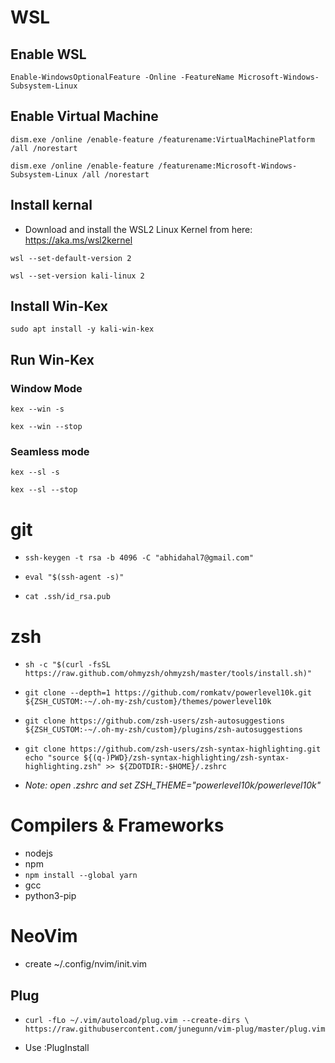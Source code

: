 **<h1>WSL</h1>**

**<H2>Enable WSL</H2>**

`Enable-WindowsOptionalFeature -Online -FeatureName Microsoft-Windows-Subsystem-Linux`

**<H2>Enable Virtual Machine</H2>**

`dism.exe /online /enable-feature /featurename:VirtualMachinePlatform /all /norestart`

`dism.exe /online /enable-feature /featurename:Microsoft-Windows-Subsystem-Linux /all /norestart`

**<H2>Install kernal</H2>**

- Download and install the WSL2 Linux Kernel from here: https://aka.ms/wsl2kernel

`wsl --set-default-version 2`

`wsl --set-version kali-linux 2`

**<H2>Install Win-Kex</H2>**

`sudo apt install -y kali-win-kex`

**<H2>Run Win-Kex</H2>**

**<h3>Window Mode</h3>**

`kex --win -s`

`kex --win --stop`

**<h3>Seamless mode</h3>**

`kex --sl -s`

`kex --sl --stop`



**<h1>git</h1>**

- `ssh-keygen -t rsa -b 4096 -C "abhidahal7@gmail.com"`

- `eval "$(ssh-agent -s)"`

- `cat .ssh/id_rsa.pub`

**<h1>zsh</h1>**

- ```sh -c "$(curl -fsSL https://raw.github.com/ohmyzsh/ohmyzsh/master/tools/install.sh)"```

- ```git clone --depth=1 https://github.com/romkatv/powerlevel10k.git ${ZSH_CUSTOM:-~/.oh-my-zsh/custom}/themes/powerlevel10k```

- ```git clone https://github.com/zsh-users/zsh-autosuggestions ${ZSH_CUSTOM:-~/.oh-my-zsh/custom}/plugins/zsh-autosuggestions```

- ```git clone https://github.com/zsh-users/zsh-syntax-highlighting.git echo "source ${(q-)PWD}/zsh-syntax-highlighting/zsh-syntax-highlighting.zsh" >> ${ZDOTDIR:-$HOME}/.zshrc```



- *Note: open .zshrc and set ZSH_THEME="powerlevel10k/powerlevel10k"*

**<h1>Compilers & Frameworks</h1>**


- nodejs
- npm
- `npm install --global yarn`
- gcc
- python3-pip


**<h1>NeoVim</h1>**

- create ~/.config/nvim/init.vim

<h2> Plug</h2>

- `curl -fLo ~/.vim/autoload/plug.vim --create-dirs \
    https://raw.githubusercontent.com/junegunn/vim-plug/master/plug.vim`

- Use :PlugInstall
